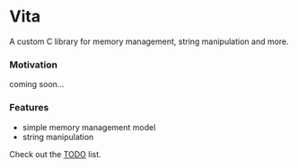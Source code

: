 # Vita

A custom C library for memory management, string manipulation and more. 

### Motivation
coming soon...

### Features
* simple memory management model
* string manipulation

Check out the [TODO](https://trello.com/b/MFeDGO8u/vita-c-library) list.

